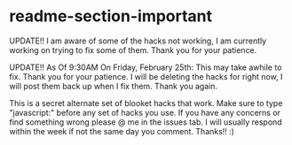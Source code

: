 # readme-section-important

UPDATE!! I am aware of some of the hacks not working, I am currently working on trying to fix some of them. Thank you for your patience.

UPDATE!! As Of 9:30AM On Friday, February 25th: This may take awhile to fix. Thank you for your patience. I will be deleting the hacks for right now, I will post them back up when I fix them. Thank you again.

This is a secret alternate set of blooket hacks that work. 
Make sure to type "javascript:" before any set of hacks you use. 
If you have any concerns or find something wrong please @ me in the issues tab. 
I will usually respond within the week if not the same day you comment. Thanks!! :)

